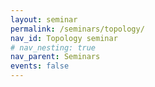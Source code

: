 ```yaml
---
layout: seminar
permalink: /seminars/topology/
nav_id: Topology seminar
# nav_nesting: true
nav_parent: Seminars
events: false
---
```

